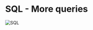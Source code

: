 # SQL - More queries

![SQL](https://s3.amazonaws.com/intranet-projects-files/holbertonschool-higher-level_programming+/274/66988091.jpg)
